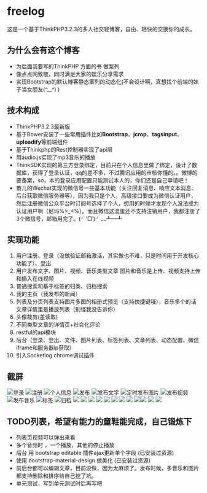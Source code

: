 # freelog

这是一个基于ThinkPHP3.2.3的多人社交轻博客，自由、轻快的交换你的成长。

## 为什么会有这个博客
- 为后面我要写的ThinkPHP 方面的书 做案列
- 像点点网致敬，同时满足大家的娱乐分享需求
- 实现Bootstrap的默认博客静态案列的动态化(不会设计啊，真想找个前端的妹子当女朋友(*^\_\_^*) )
## 技术构成
- ThinkPHP3.2.3最新版
- 基于Bower安装了一些常用插件比如**Bootstrap**、**jcrop**、**tagsinput**、**uploadify**等前端组件
- 基于Thinkphp的Rest控制器实现了api层
- 用audio.js实现了mp3音乐的播放
- ThinkSDK实现的第三方登录绑定，目前只在个人信息里做了绑定，设计了数据库，获得了登录认证，qq的差不多，不过腾讯应用的审核你懂的。。微博的要备案，so，本的登录应用配置只能测试本人的，你们还是自己申请吧！
- 苗儿的Wechat实现的微信号一些基本功能（关注回复消息、响应文本消息、后台获取微信服务器等），因为我只是个人，高级接口要成为微信认证用户，然后注册微信公众平台时订阅号选择了个人，想用的时候才发现个人没法成为认证用户啊（尼玛%\>\_\<%）。而且微信这混蛋还不支持注销用户，我都注册了3个微信号，邮箱用完了。(╯‵□′)╯︵┻━┻
## 实现功能
1. 用户注册、登录（没做验证邮箱激活，其实做也不难，只是时间用于开发核心功能了）、登出
2. 用户发布文字、图片、视频、音乐类型文章  图片和音乐是上传、视频支持上传和插入在线视频
3. 普通搜索和基于标签的归类、归档搜索
4. 我的主页（我发布的新闻）
5. 列表及分页列表支持图片多图的相册式预览（支持快捷键哦），音乐多个的话文章详情里是播放列表（别怪我没告诉你）
6. 头像裁剪(差读取)
7. 不同类型文章的详情页+社会化评论   
8. restful的api模块
9. 后台（登录、登出、文件、图片列表、标签列表、文章列表、动态配置、微信iframe和服务器ip获取）
10. 引入Socketlog chrome调试插件

## 截屏
![](http://i2.tietuku.com/70aa7af7c834a785s.png "登录")
![](http://i2.tietuku.com/d73306cfb759c1e1s.png "注册")
![](http://i2.tietuku.com/8be4e2fa669bc3b9s.png "个人信息")
![](http://i2.tietuku.com/e8b872720bc0544bs.png "发布") ![](http://i2.tietuku.com/a639b66c83bbe199s.png "发布文字") ![](http://i2.tietuku.com/f9075bbfdb45a16cs.png "定时发布图片") ![](http://i2.tietuku.com/91cc7001f778e453s.png "发布视频")![](http://i2.tietuku.com/ebb775d706aea252s.png "发布音乐")
![](http://i2.tietuku.com/19eb1b3e533ad15as.png "标签") ![](http://i2.tietuku.com/0b209bb7ac34d723s.png "归档") 
![](http://i2.tietuku.com/f61464cefbac5943s.png)
![](http://i2.tietuku.com/f6c54320478a193fs.png) ![](http://i2.tietuku.com/28a13861fe583a53s.png)
![](http://i2.tietuku.com/e201aed530812d16s.png)
![](http://i2.tietuku.com/9677e2c6a1ca31f8s.png)
![](http://i2.tietuku.com/20f9e80dbde76af3s.png)
![](http://i2.tietuku.com/220097ea5ad6a9a4s.png) ![](http://i2.tietuku.com/6f8713dad87a8311s.png) ![](http://i2.tietuku.com/f4692e28adfadd1ds.png)![](http://i2.tietuku.com/77e4939bb50aaabds.png)  ![](http://i2.tietuku.com/76eb127c75b06d38s.png) ![](http://i2.tietuku.com/eac35beec33c9aces.png) 
## TODO列表，希望有能力的童鞋能完成，自己锻炼下
- 列表页视频可以弹出来看
- 多个音频时 ，一个播放，其他的停止播放
- 后台 用 bootstrap editable 插件ajax更新单个字段 (已安装过资源)
- 使用 bootstrap-material-design 做美化  (已安装过资源)
- 前后台都可以编辑文章，目前没做，因为太麻烦了。发布时候，多音乐和图片都支持删除和排序给自己挖了坑。
- 单元测试，写到单元测试时后再写吧
